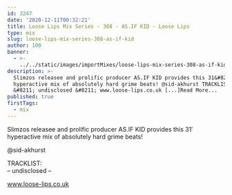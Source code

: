 ```yaml
---
id: 3247
date: '2020-12-11T00:32:21'
title: Loose Lips Mix Series - 308 - AS.IF KID - Loose Lips
type: mix
slug: loose-lips-mix-series-308-as-if-kid
author: 100
banner:
  - >-
    ../../static/images/importMixes/loose-lips-mix-series-308-as-if-kid/image3247.jpeg
description: >-
  Slimzos releasee and prolific producer AS.IF KID provides this 31&#8242;
  hyperactive mix of absolutely hard grime beats! @sid-akhurst TRACKLIST:
  &#8211; undisclosed &#8211; www.loose-lips.co.uk [...]Read More...
published: true
firstTags:
  - mix
---
```

Slimzos releasee and prolific producer AS.IF KID provides this 31′ hyperactive mix of absolutely hard grime beats!

@sid-akhurst

TRACKLIST:  
– undisclosed –

www.loose-lips.co.uk